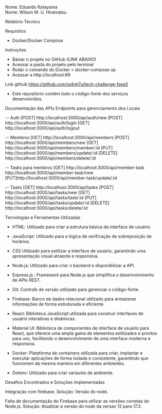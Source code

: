 Nome: Eduardo Katayama <br/>
Nome: Wilson M. U. Hiramatsu

Relatório Técnico


Requisitos
- Docker/Docker Compose

Instruções
- Baixar o projeto no GitHub (LINK ABAIXO)
- Acessar a pasta do projeto pelo terminal
- Rodar o comando do Docker >  docker-compose up
- Acessar a http://localhost:89

Link github
https://github.com/w4nh7u/tech-challenge-fase5
 - Este repositório contém todo o código-fonte dos serviços desenvolvidos.


Documentação das APIs
Endpoints para gerenciamento dos Locais

-- Auth
[POST] http://localhost:3000/api/auth/new
[POST] http://localhost:3000/api/auth/login
[GET] http://localhost:3000/api/auth/logout
 
-- Membros
[GET] http://localhost:3000/api/members
[POST] http://localhost:3000/api/members/new
[GET] http://localhost:3000/api/members/member/:id
[PUT] http://localhost:3000/api/members/update/:id
[DELETE] http://localhost:3000/api/members/delete/:id
 
-- Tasks para membros
[GET] http://localhost:3000/api/member-task
http://localhost:3000/api/member-task/new
[PUT]http://localhost:3000/api/member-task/update/:id
 
-- Tasks
[GET] http://localhost:3000/api/tasks
[POST] http://localhost:3000/api/tasks/new
[GET] http://localhost:3000/api/tasks/task/:id
[PUT] http://localhost:3000/api/tasks/update/:id
[DELETE] http://localhost:3000/api/tasks/delete/:id


Tecnologias e Ferramentas Utilizadas

- HTML: Utilizado para criar a estrutura básica da interface de usuário.

- JavaScript: Utilizado para a lógica de verificação de sobreposição de horários.

- CSS Utilizado para estilizar a interface de usuário, garantindo uma apresentação visual atraente e responsiva.

- Node.js: Utilizado para criar o backend e disponibilizar a API.

- Express.js.: Framework para Node.js que simplifica o desenvolvimento de APIs REST.

- Git: Controle de versão utilizado para gerenciar o código-fonte.

- Firebase: Banco de dados relacional utilizado para armazenar informações de forma estruturada e eficiente.

- React: Biblioteca JavaScript utilizada para construir interfaces de usuário interativas e dinâmicas.

- Material UI: Biblioteca de componentes de interface de usuário para React, que oferece uma ampla gama de elementos estilizados e prontos para uso, facilitando o desenvolvimento de uma interface moderna e responsiva.

- Docker: Plataforma de containers utilizada para criar, implantar e executar aplicações de forma isolada e consistente, garantindo que funcionem da mesma maneira em diferentes ambientes.

- Dotenv: Utilizado para criar variaveis de ambiente.



Desafios Encontrados e Soluções Implementadas

Integração com firebase.
Solução: Versão do node.

Falta de documentação do Firebase para utilizar as versões corretas do Node.js.
Solução: Atualizar a versão do node da versao 12 para 17.3.